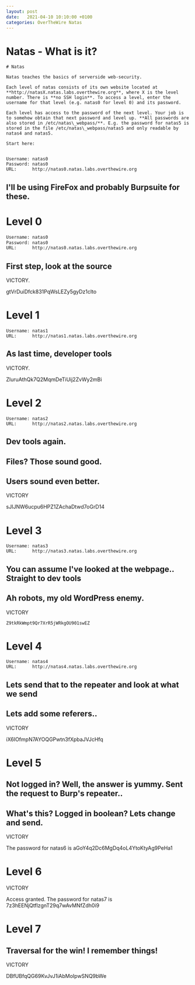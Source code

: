 ```yaml
---
layout: post
date:   2021-04-10 10:10:00 +0100
categories: OverTheWire Natas
---
```



# Natas - What is it?
```
# Natas

Natas teaches the basics of serverside web-security.

Each level of natas consists of its own website located at **http://natasX.natas.labs.overthewire.org**, where X is the level number. There is **no SSH login**. To access a level, enter the username for that level (e.g. natas0 for level 0) and its password.

Each level has access to the password of the next level. Your job is to somehow obtain that next password and level up. **All passwords are also stored in /etc/natas\_webpass/**. E.g. the password for natas5 is stored in the file /etc/natas\_webpass/natas5 and only readable by natas4 and natas5.

Start here:


Username: natas0
Password: natas0
URL:      http://natas0.natas.labs.overthewire.org
```

## I'll be using FireFox and probably Burpsuite for these.

# Level 0
```bash
Username: natas0
Password: natas0
URL:      http://natas0.natas.labs.overthewire.org
```

## First step, look at the source

VICTORY.


gtVrDuiDfck831PqWsLEZy5gyDz1clto 

# Level 1

```
Username: natas1
URL:      http://natas1.natas.labs.overthewire.org
```


## As last time, developer tools


VICTORY.

ZluruAthQk7Q2MqmDeTiUij2ZvWy2mBi 

# Level 2

```
Username: natas2
URL:      http://natas2.natas.labs.overthewire.org
```

## Dev tools again.


## Files? Those sound good.


## Users sound even better.


VICTORY

sJIJNW6ucpu6HPZ1ZAchaDtwd7oGrD14

# Level 3
```
Username: natas3
URL:      http://natas3.natas.labs.overthewire.org
```

## You can assume I've looked at the webpage.. Straight to dev tools

## Ah robots, my old WordPress enemy.


VICTORY

	Z9tkRkWmpt9Qr7XrR5jWRkgOU901swEZ

# Level 4
```
Username: natas4
URL:      http://natas4.natas.labs.overthewire.org
```


## Lets send that to the repeater and look at what we send


## Lets add some referers..

VICTORY

iX6IOfmpN7AYOQGPwtn3fXpbaJVJcHfq

# Level 5


## Not logged in? Well, the answer is yummy. Sent the request to Burp's repeater..


## What's this? Logged in boolean? Lets change and send.

VICTORY

The password for natas6 is aGoY4q2Dc6MgDq4oL4YtoKtyAg9PeHa1

# Level 6


VICTORY

Access granted. The password for natas7 is 7z3hEENjQtflzgnT29q7wAvMNfZdh0i9

# Level 7



## Traversal for the win! I remember things!


VICTORY

DBfUBfqQG69KvJvJ1iAbMoIpwSNQ9bWe

